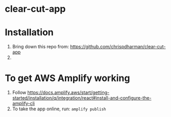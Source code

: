 # clear-cut-app

# Installation
1. Bring down this repo from: https://github.com/chrispdharman/clear-cut-app
1. 

# To get AWS Amplify working
1. Follow https://docs.amplify.aws/start/getting-started/installation/q/integration/react#install-and-configure-the-amplify-cli
1. To take the app online, run: `amplify publish`
